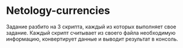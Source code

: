 # Netology-currencies

Задание разбито на 3 скрипта, каждый из которых выполняет свое задание. Каждый скрипт считывает из своего файла необходимую информацию, конвертирует данные и выводит результат в консоль.
